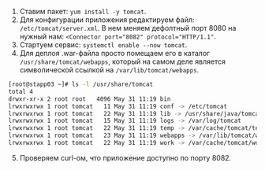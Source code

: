 1. Ставим пакет: `yum install -y tomcat`.
2. Для конфигурации приложения редактируем файл: `/etc/tomcat/server.xml`. В нем меняем дефолтный порт 8080 на нужный нам: `<Connector port="8082" protocol="HTTP/1.1"`.
3. Стартуем сервис: `systemctl enable --now tomcat`.
4. Для деплоя .war-файла просто помещаем его в каталог `/usr/share/tomcat/webapps`, который на самом деле является символической ссылкой на `/var/lib/tomcat/webapps`.
```bash
[root@stapp03 ~]# ls -l /usr/share/tomcat
total 4
drwxr-xr-x 2 root root   4096 May 31 11:19 bin
lrwxrwxrwx 1 root tomcat   11 May 31 11:19 conf -> /etc/tomcat
lrwxrwxrwx 1 root tomcat   22 May 31 11:19 lib -> /usr/share/java/tomcat
lrwxrwxrwx 1 root tomcat   15 May 31 11:19 logs -> /var/log/tomcat
lrwxrwxrwx 1 root tomcat   22 May 31 11:19 temp -> /var/cache/tomcat/temp
lrwxrwxrwx 1 root tomcat   23 May 31 11:19 webapps -> /var/lib/tomcat/webapps
lrwxrwxrwx 1 root tomcat   22 May 31 11:19 work -> /var/cache/tomcat/work
```
5. Проверяем curl-ом, что приложение доступно по порту 8082.
